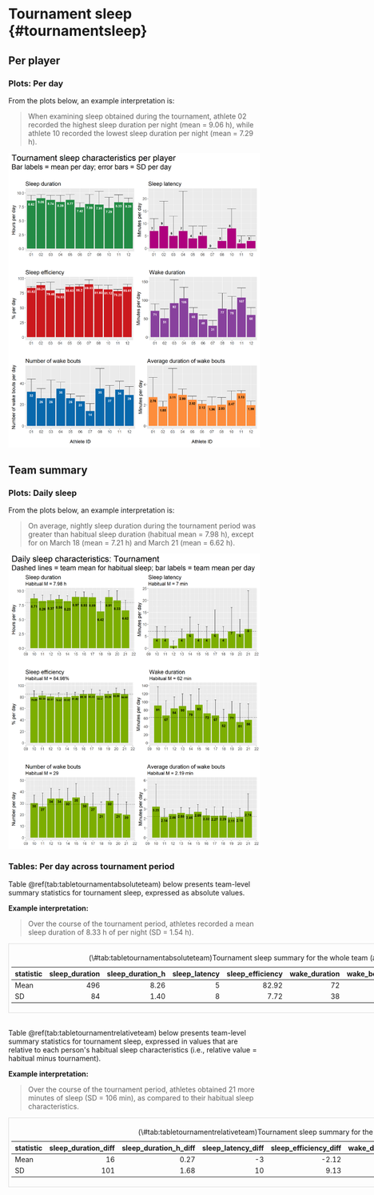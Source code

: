 # Tournament sleep {#tournamentsleep}









## Per player

### Plots: Per day

From the plots below, an example interpretation is:

> When examining sleep obtained during the tournament, athlete 02 recorded the highest sleep duration per night (mean = 9.06 h), while athlete 10 recorded the lowest sleep duration per night (mean = 7.29 h).



<img src="04-tournament_sleep_files/figure-html/patch_plots_indiv_summary-1.png" width="1152" />

## Team summary

### Plots: Daily sleep

From the plots below, an example interpretation is:

> On average, nightly sleep duration during the tournament period was greater than habitual sleep duration (habitual mean = 7.98 h), except for on March 18 (mean = 7.21 h) and March 21 (mean = 6.62 h).





<img src="04-tournament_sleep_files/figure-html/patch_plots_sleep_daily-1.png" width="1152" />

### Tables: Per day across tournament period

Table \@ref(tab:tabletournamentabsoluteteam) below presents team-level summary statistics for tournament sleep, expressed as absolute values.

**Example interpretation:**

> Over the course of the tournament period, athletes recorded a mean sleep duration of 8.33 h of per night (SD = 1.54 h).

<div style="border: 1px solid #ddd; padding: 5px; overflow-x: scroll; width:800px; "><table class="table" style="margin-left: auto; margin-right: auto;">
<caption>(\#tab:tabletournamentabsoluteteam)Tournament sleep summary for the whole team (absolute values).</caption>
 <thead>
  <tr>
   <th style="text-align:left;"> statistic </th>
   <th style="text-align:right;"> sleep_duration </th>
   <th style="text-align:right;"> sleep_duration_h </th>
   <th style="text-align:right;"> sleep_latency </th>
   <th style="text-align:right;"> sleep_efficiency </th>
   <th style="text-align:right;"> wake_duration </th>
   <th style="text-align:right;"> wake_bouts_num </th>
   <th style="text-align:right;"> wake_bouts_avg_duration </th>
  </tr>
 </thead>
<tbody>
  <tr>
   <td style="text-align:left;"> Mean </td>
   <td style="text-align:right;"> 496 </td>
   <td style="text-align:right;"> 8.26 </td>
   <td style="text-align:right;"> 5 </td>
   <td style="text-align:right;"> 82.92 </td>
   <td style="text-align:right;"> 72 </td>
   <td style="text-align:right;"> 28 </td>
   <td style="text-align:right;"> 2.45 </td>
  </tr>
  <tr>
   <td style="text-align:left;"> SD </td>
   <td style="text-align:right;"> 84 </td>
   <td style="text-align:right;"> 1.40 </td>
   <td style="text-align:right;"> 8 </td>
   <td style="text-align:right;"> 7.72 </td>
   <td style="text-align:right;"> 38 </td>
   <td style="text-align:right;"> 12 </td>
   <td style="text-align:right;"> 1.10 </td>
  </tr>
</tbody>
</table></div>

<br />

Table \@ref(tab:tabletournamentrelativeteam) below presents team-level summary statistics for tournament sleep, expressed in values that are relative to each person's habitual sleep characteristics (i.e., relative value = habitual minus tournament).

**Example interpretation:**

> Over the course of the tournament period, athletes obtained 21 more minutes of sleep (SD = 106 min), as compared to their habitual sleep characteristics.

<div style="border: 1px solid #ddd; padding: 5px; overflow-x: scroll; width:800px; "><table class="table" style="margin-left: auto; margin-right: auto;">
<caption>(\#tab:tabletournamentrelativeteam)Tournament sleep summary for the whole team (relative to habitual).</caption>
 <thead>
  <tr>
   <th style="text-align:left;"> statistic </th>
   <th style="text-align:right;"> sleep_duration_diff </th>
   <th style="text-align:right;"> sleep_duration_h_diff </th>
   <th style="text-align:right;"> sleep_latency_diff </th>
   <th style="text-align:right;"> sleep_efficiency_diff </th>
   <th style="text-align:right;"> wake_duration_diff </th>
   <th style="text-align:right;"> wake_bouts_num_diff </th>
   <th style="text-align:right;"> wake_bouts_avg_duration_diff </th>
  </tr>
 </thead>
<tbody>
  <tr>
   <td style="text-align:left;"> Mean </td>
   <td style="text-align:right;"> 16 </td>
   <td style="text-align:right;"> 0.27 </td>
   <td style="text-align:right;"> -3 </td>
   <td style="text-align:right;"> -2.12 </td>
   <td style="text-align:right;"> 11 </td>
   <td style="text-align:right;"> 0 </td>
   <td style="text-align:right;"> 0.28 </td>
  </tr>
  <tr>
   <td style="text-align:left;"> SD </td>
   <td style="text-align:right;"> 101 </td>
   <td style="text-align:right;"> 1.68 </td>
   <td style="text-align:right;"> 10 </td>
   <td style="text-align:right;"> 9.13 </td>
   <td style="text-align:right;"> 43 </td>
   <td style="text-align:right;"> 15 </td>
   <td style="text-align:right;"> 1.27 </td>
  </tr>
</tbody>
</table></div>
